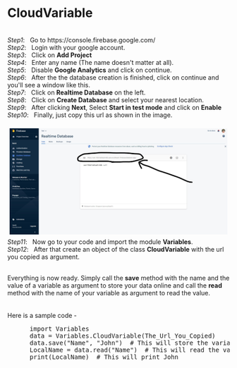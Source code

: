 # CloudVariable
</br>
<i>Step1</i>: &nbsp; Go to https://console.firebase.google.com/ </br>
<i>Step2</i>: &nbsp; Login with your google account. </br>
<i>Step3</i>: &nbsp; Click on <b>Add Project</b></br>
<i>Step4</i>: &nbsp; Enter any name (The name doesn't matter at all). </br>
<i>Step5</i>: &nbsp; Disable <b>Google Analytics</b> and click on continue. </br>
<i>Step6</i>: &nbsp; After the the database creation is finished, click on continue and you'll see a window like this. </br>
<i>Step7</i>: &nbsp; Click on <b>Realtime Database</b> on the left. </br>
<i>Step8</i>: &nbsp; Click on <b>Create Database</b> and select your nearest location. </br>
<i>Step9</i>: &nbsp; After clicking <b>Next</b>, Select <b>Start in test mode</b> and click on <b>Enable</b> </br>
<i>Step10</i>: &nbsp; Finally, just copy this url as shown in the image.</br></br>
<p align="CENTER" style="margin:5px;"><img src="step10.jpg" alt="Step 10" width = 800></p>
<i>Step11</i>: &nbsp; Now go to your code and import the module <b>Variables</b>.</br>
<i>Step12</i>: &nbsp; After that create an object of the class <b>CloudVariable</b> with the url you copied as argument. </br></br>

Everything is now ready. Simply call the <b>save</b> method with the name and the value of a variable as argument to store your data online and call the <b>read</b> method with the name of your variable as argument to read the value. </br>
</br></br>
Here is a sample code -
<pre>
      import Variables
      data = Variables.CloudVariable(The_Url_You_Copied)
      data.save("Name", "John")  # This will store the variable Name with the value John
      LocalName = data.read("Name")  # This will read the value of Name from cloud and store in LocalName
      print(LocalName)  # This will print John
</pre>
